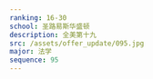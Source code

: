 ```yaml
---
ranking: 16-30
school: 圣路易斯华盛顿
description: 全美第十九
src: /assets/offer_update/095.jpg
major: 法学
sequence: 95
---
```

